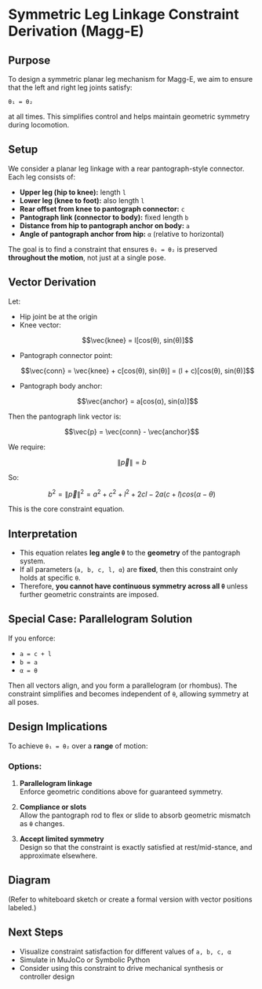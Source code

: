# Symmetric Leg Linkage Constraint Derivation (Magg-E)

## Purpose

To design a symmetric planar leg mechanism for Magg-E, we aim to ensure that the left and right leg joints satisfy:

```
θ₁ = θ₂
```

at all times. This simplifies control and helps maintain geometric symmetry during locomotion.

## Setup

We consider a planar leg linkage with a rear pantograph-style connector. Each leg consists of:

- **Upper leg (hip to knee):** length `l`
- **Lower leg (knee to foot):** also length `l`
- **Rear offset from knee to pantograph connector:** `c`
- **Pantograph link (connector to body):** fixed length `b`
- **Distance from hip to pantograph anchor on body:** `a`
- **Angle of pantograph anchor from hip:** `α` (relative to horizontal)

The goal is to find a constraint that ensures `θ₁ = θ₂` is preserved **throughout the motion**, not just at a single pose.

## Vector Derivation

Let:

- Hip joint be at the origin
- Knee vector:  
  ```math
  \vec{knee} = l[cos(θ), sin(θ)]
  ```
- Pantograph connector point:  
  ```math
  \vec{conn} = \vec{knee} + c[cos(θ), sin(θ)] = (l + c)[cos(θ), sin(θ)]
  ```
- Pantograph body anchor:  
  ```math
  \vec{anchor} = a[cos(α), sin(α)]
  ```

Then the pantograph link vector is:

```math
\vec{p} = \vec{conn} - \vec{anchor}
```

We require:

```math
\|\vec{p}\| = b
```

So:

```math
b^2 = \|\vec{p}\|^2 = a^2 + c^2 + l^2 + 2cl - 2a(c + l)cos(α - θ)
```

This is the core constraint equation.

## Interpretation

- This equation relates **leg angle `θ`** to the **geometry** of the pantograph system.
- If all parameters (`a, b, c, l, α`) are **fixed**, then this constraint only holds at specific `θ`.
- Therefore, **you cannot have continuous symmetry across all `θ`** unless further geometric constraints are imposed.

## Special Case: Parallelogram Solution

If you enforce:

- `a = c + l`
- `b = a`
- `α = θ`

Then all vectors align, and you form a parallelogram (or rhombus). The constraint simplifies and becomes independent of `θ`, allowing symmetry at all poses.

## Design Implications

To achieve `θ₁ = θ₂` over a **range** of motion:

### Options:

1. **Parallelogram linkage**  
   Enforce geometric conditions above for guaranteed symmetry.

2. **Compliance or slots**  
   Allow the pantograph rod to flex or slide to absorb geometric mismatch as `θ` changes.

3. **Accept limited symmetry**  
   Design so that the constraint is exactly satisfied at rest/mid-stance, and approximate elsewhere.

## Diagram

(Refer to whiteboard sketch or create a formal version with vector positions labeled.)

## Next Steps

- Visualize constraint satisfaction for different values of `a, b, c, α`
- Simulate in MuJoCo or Symbolic Python
- Consider using this constraint to drive mechanical synthesis or controller design
